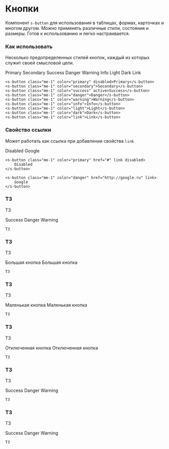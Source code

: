 # Кнопки

Компонент `s-button` для использования в таблицах, формах, карточках и многом другом. 
Можно применять различные стили, состояния и размеры. Готов к использованию и легко настраивается.

### Как использовать
Несколько предопределенных стилей кнопок, каждый из которых служит своей смысловой цели.

<s-button class="me-1" color="primary" disabled>Primary</s-button>
<s-button class="me-1" color="secondary">Secondary</s-button>
<s-button class="me-1" color="success" active>Success</s-button>
<s-button class="me-1" color="danger">Danger</s-button>
<s-button class="me-1" color="warning">Warning</s-button>
<s-button class="me-1" color="info">Info</s-button>
<s-button class="me-1" color="light">Light</s-button>
<s-button class="me-1" color="dark">Dark</s-button>
<s-button class="me-1" color="link">Link</s-button>

``` vue
<s-button class="me-1" color="primary" disabled>Primary</s-button>
<s-button class="me-1" color="secondary">Secondary</s-button>
<s-button class="me-1" color="success" active>Success</s-button>
<s-button class="me-1" color="danger">Danger</s-button>
<s-button class="me-1" color="warning">Warning</s-button>
<s-button class="me-1" color="info">Info</s-button>
<s-button class="me-1" color="light">Light</s-button>
<s-button class="me-1" color="dark">Dark</s-button>
<s-button class="me-1" color="link">Link</s-button>
```

### Свойство ссылки
Может работать как ссылка при добавлении свойства `link`

<s-button class="me-1" color="primary" href="#" link disabled>
    Disabled
</s-button>

<s-button class="me-1" color="danger" href="http://google.ru" link>
    Google
</s-button>

``` vue
<s-button class="me-1" color="primary" href="#" link disabled>
    Disabled
</s-button>

<s-button class="me-1" color="danger" href="http://google.ru" link>
    Google
</s-button>
```
### ТЗ
ТЗ

<s-button class="me-1" color="success" outline>Success</s-button>
<s-button class="me-1" color="danger" outline>Danger</s-button>
<s-button class="me-1" color="warning" outline>Warning</s-button>

``` vue
ТЗ
```

### ТЗ
ТЗ

<s-button class="me-1" color="primary" size="lg">Большая кнопка</s-button>
<s-button class="me-1" color="secondary" size="lg">Большая кнопка</s-button>

``` vue
ТЗ
```

### ТЗ
ТЗ

<s-button class="me-1" color="primary" size="sm">Маленькая кнопка</s-button>
<s-button class="me-1" color="secondary" size="sm">Маленькая кнопка</s-button>

``` vue
ТЗ
```

### ТЗ
ТЗ

<s-button class="me-1" color="primary" disabled>Отключенная кнопка</s-button>
<s-button class="me-1" color="secondary" disabled>Отключенная кнопка</s-button>

``` vue
ТЗ
```


### ТЗ
ТЗ

<s-button class="me-1" color="success" shape="rounded-pill">Success</s-button>
<s-button class="me-1" color="danger" shape="rounded-pill">Danger</s-button>
<s-button class="me-1" color="warning" shape="rounded-pill">Warning</s-button>

``` vue
ТЗ
```


### ТЗ
ТЗ

<s-button class="me-1" color="success" shape="rounded-0">Success</s-button>
<s-button class="me-1" color="danger" shape="rounded-0">Danger</s-button>
<s-button class="me-1" color="warning" shape="rounded-0">Warning</s-button>

``` vue
ТЗ
```
